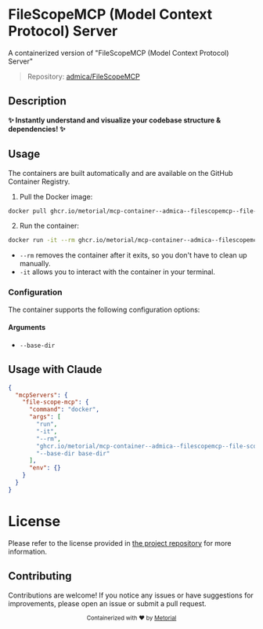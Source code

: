 
# FileScopeMCP (Model Context Protocol) Server

A containerized version of "FileScopeMCP (Model Context Protocol) Server"

> Repository: [admica/FileScopeMCP](https://github.com/admica/FileScopeMCP)

## Description

**✨ Instantly understand and visualize your codebase structure & dependencies! ✨**


## Usage

The containers are built automatically and are available on the GitHub Container Registry.

1. Pull the Docker image:

```bash
docker pull ghcr.io/metorial/mcp-container--admica--filescopemcp--file-scope-mcp
```

2. Run the container:

```bash
docker run -it --rm ghcr.io/metorial/mcp-container--admica--filescopemcp--file-scope-mcp 
```

- `--rm` removes the container after it exits, so you don't have to clean up manually.
- `-it` allows you to interact with the container in your terminal.


### Configuration

The container supports the following configuration options:


#### Arguments

- `--base-dir`






## Usage with Claude

```json
{
  "mcpServers": {
    "file-scope-mcp": {
      "command": "docker",
      "args": [
        "run",
        "-it",
        "--rm",
        "ghcr.io/metorial/mcp-container--admica--filescopemcp--file-scope-mcp",
        "--base-dir base-dir"
      ],
      "env": {}
    }
  }
}
```

# License

Please refer to the license provided in [the project repository](https://github.com/admica/FileScopeMCP) for more information.

## Contributing

Contributions are welcome! If you notice any issues or have suggestions for improvements, please open an issue or submit a pull request.

<div align="center">
  <sub>Containerized with ❤️ by <a href="https://metorial.com">Metorial</a></sub>
</div>
  